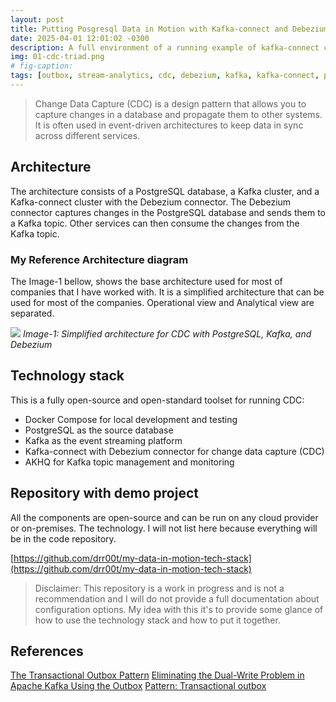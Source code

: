 ```yaml
---
layout: post
title: Putting Posgresql Data in Motion with Kafka-connect and Debezium
date: 2025-04-01 12:01:02 -0300
description: A full environment of a running example of kafka-connect cdc with debezium and postgresql
img: 01-cdc-triad.png 
# fig-caption: 
tags: [outbox, stream-analytics, cdc, debezium, kafka, kafka-connect, postgresql, data-in-motion, data-engineering]
---
```


> Change Data Capture (CDC) is a design pattern that allows you to capture changes in a database and propagate them to other systems. It is often used in event-driven architectures to keep data in sync across different services.


## Architecture
The architecture consists of a PostgreSQL database, a Kafka cluster, and a Kafka-connect cluster with the Debezium connector. The Debezium connector captures changes in the PostgreSQL database and sends them to a Kafka topic. Other services can then consume the changes from the Kafka topic.


### My Reference Architecture diagram

The Image-1 bellow, shows the base architecture used for most of companies that I have worked with. It is a simplified architecture that can be used for most of the companies. Operational view and Analytical view are separated. 

![]({{site.baseurl}}/assets/img/01-cdc-postgres.png)
_Image-1: Simplified architecture for CDC with PostgreSQL, Kafka, and Debezium_

## Technology stack

This is a fully open-source and open-standard toolset for running CDC:

- Docker Compose for local development and testing
- PostgreSQL as the source database
- Kafka as the event streaming platform
- Kafka-connect with Debezium connector for change data capture (CDC)
- AKHQ for Kafka topic management and monitoring

## Repository with demo project

All the components are open-source and can be run on any cloud provider or on-premises. The technology. I will not list here because everything will be in the code repository.

[https://github.com/drr00t/my-data-in-motion-tech-stack](https://github.com/drr00t/my-data-in-motion-tech-stack)


> Disclaimer: This repository is a work in progress and is not a recommendation and I will do not provide a full documentation about configuration options. My idea with this it's to provide some glance of how to use the technology stack and how to put it together.

## References
[The Transactional Outbox Pattern](https://developer.confluent.io/courses/microservices/the-transactional-outbox-pattern/)
[Eliminating the Dual-Write Problem in Apache Kafka Using the Outbox](https://www.confluent.io/events/kafka-summit-london-2023/eliminating-the-double-write-problem-in-apache-kafka-using-the-outbox/)
[Pattern: Transactional outbox](https://microservices.io/patterns/data/transactional-outbox.html)
